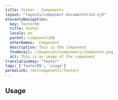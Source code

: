 ```yaml
---
title: footer - Components
layout: "layouts/component-documentation.njk"
eleventyNavigation:
  key: footerEN
  title: Footer
  locale: en
  parent: componentsEN
  otherNames:  Component
  description: This is the component
  thumbnail: /images/en/components/component.png
  alt: This is an image of the component
translationKey: "footer"
tags: ['footerEN', 'usage']
permalink: /en/components/footer/
---
```


## Usage